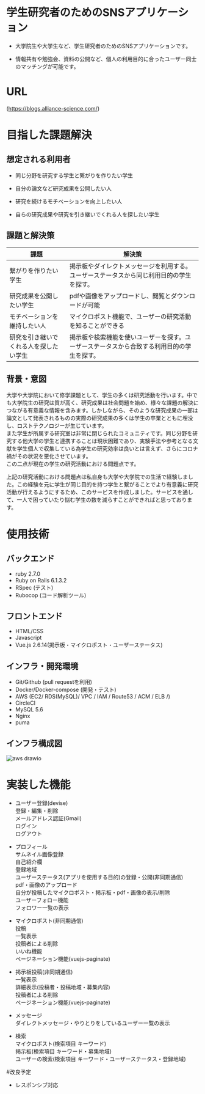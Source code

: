 # 学生研究者のためのSNSアプリケーション

* 大学院生や大学生など、学生研究者のためのSNSアプリケーションです。

* 情報共有や勉強会、資料の公開など、個人の利用目的に合ったユーザー同士のマッチングが可能です。

# URL

 (https://blogs.alliance-science.com/)

 # 目指した課題解決

 ## 想定される利用者

 * 同じ分野を研究する学生と繋がりを作りたい学生

 * 自分の論文など研究成果を公開したい人

 * 研究を続けるモチベーションを向上したい人

 * 自らの研究成果や研究を引き継いでくれる人を探したい学生

 ## 課題と解決策

| 課題 | 解決策 |
| --- | --- |
| 繋がりを作りたい学生 | 掲示板やダイレクトメッセージを利用する。ユーザーステータスから同じ利用目的の学生を探す。 |
| 研究成果を公開したい学生 | pdfや画像をアップロードし、閲覧とダウンロードが可能 |
| モチベーションを維持したい人 | マイクロポスト機能で、ユーザーの研究活動を知ることができる |
| 研究を引き継いでくれる人を探したい学生 | 掲示板や検索機能を使いユーザーを探す。ユーザーステータスから合致する利用目的の学生を探す。|


## 背景・意図

大学や大学院において修学課題として、学生の多くは研究活動を行います。中でも大学院生の研究は質が高く、研究成果は社会問題を始め、様々な課題の解決につながる有意義な情報を含みます。しかしながら、そのような研究成果の一部は論文として発表されるものの実際の研究成果の多くは学生の卒業とともに埋没し、ロストテクノロジーが生じています。  
また学生が所属する研究室は非常に閉じられたコミュニティです。同じ分野を研究する他大学の学生と連携することは現状困難であり、実験手法や参考となる文献を学生個人で収集している為学生の研究効率は良いとは言えず、さらにコロナ禍がその状況を悪化させています。  
この二点が現在の学生の研究活動における問題点です。  

上記の研究活動における問題点は私自身も大学や大学院での生活で経験しました。この経験を元に学生が同じ目的を持つ学生と繋がることでより有意義に研究活動が行えるようにするため、このサービスを作成しました。サービスを通して、一人で困っていたり悩む学生の数を減らすことができればと思っております。


# 使用技術
## バックエンド
* ruby 2.7.0
* Ruby on Rails 6.1.3.2
* RSpec (テスト)
* Rubocop (コード解析ツール)

## フロントエンド
* HTML/CSS
* Javascript
* Vue.js 2.6.14(掲示板・マイクロポスト・ユーザーステータス)

## インフラ・開発環境
* Git/Github (pull requestを利用)
* Docker/Docker-compose (開発・テスト)
* AWS (EC2/ RDS(MySQL)/ VPC / IAM / Route53 / ACM / ELB /) 
* CircleCI
* MySQL 5.6
* Nginx
* puma

## インフラ構成図
![aws drawio](https://user-images.githubusercontent.com/77427889/123908321-3a45ef80-d9b2-11eb-9553-d3b475216b5f.png)
# 実装した機能

* ユーザー登録(devise)  
登録・編集・削除  
メールアドレス認証(Gmail)  
ログイン  
ログアウト

* プロフィール  
サムネイル画像登録  
自己紹介欄  
登録地域  
ユーザーステータス(アプリを使用する目的)の登録・公開(非同期通信)  
pdf・画像のアップロード  
自分が投稿したマイクロポスト・掲示板・pdf・画像の表示/削除  
ユーザーフォロー機能  
フォロワー一覧の表示     

* マイクロポスト(非同期通信)  
投稿  
一覧表示  
投稿者による削除  
いいね機能  
ページネーション機能(vuejs-paginate)


* 掲示板投稿(非同期通信)  
一覧表示  
詳細表示(投稿者・投稿地域・募集内容)  
投稿者による削除  
ページネーション機能(vuejs-paginate)


* メッセージ  
ダイレクトメッセージ・やりとりをしているユーザー一覧の表示

* 検索  
マイクロポスト(検索項目 キーワード)  
掲示板(検索項目 キーワード・募集地域)  
ユーザーの検索(検索項目 キーワード・ユーザーステータス・登録地域)  


#改良予定  
* レスポンシブ対応
